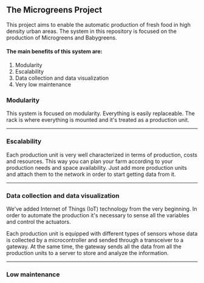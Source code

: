 ## The Microgreens Project

This project aims to enable the automatic production of fresh food in high density urban areas.
The system in this repository is focused on the production of Microgreens and Babygreens.

#### The main benefits of this system are:

1. Modularity
2. Escalability
3. Data collection and data visualization
4. Very low maintenance

### Modularity

This system is focused on modularity. Everything is easily replaceable. The rack is where everything is mounted and it's treated as a production unit.


---

### Escalability

Each production unit is very well characterized in terms of production, costs and resources. This way you can plan your farm according to your production needs and space availability. Just add more production units and attach them to the network in order to start getting data from it. 

---

### Data collection and data visualization

We've added Internet of Things (IoT) technology from the very beginning. In order to automate the production it's necessary to sense all the variables and control the actuators.

Each production unit is equipped with different types of sensors whose data is collected by a microcontroller and sended through a transceiver to a gateway. At the same time, the gateway sends all the data from all the production units to a server to store and analyze the information.

---

### Low maintenance

